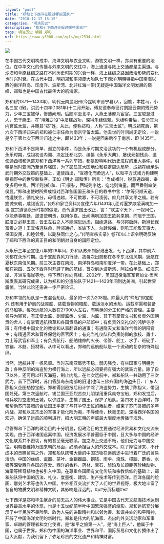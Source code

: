 ```yaml
---
layout: "post"
title: "郑和七下西洋征服过哪些国家?"
date: "2018-12-17 16:15"
categories: "明清历史"
description: "郑和七下西洋征服过哪些国家?"
tags: 明清历史 明朝 郑和
url: https://www.y5000.com/zgls/mq/2534.html
---
```






![](https://img.y5000.com/uploads/allimg/160426/4-16042621132T46.jpg)

在中国古代文明构成中，海洋文明与农业文明、游牧文明一样，亦具有重要的地位。在中华文化的传播与外来文明的交往中，海上通道与陆上交通都是主渠道。与沙漠和草原丝绸之路在不同历史时期的兴衰一样，海上丝绸之路因政治形势的变化也时兴时衰。在古代中国，明初郑和率领庞大船队七下西洋(明朝特指中国南海以西的南洋群岛、印度洋、波斯湾、北非红海一带)无疑是中国海洋文明发展的巅峰，郑和也是中国古代最伟大的航海家。

郑和(约1371—1433年)，明代云南昆阳州(今昆明市晋宁县)人，回族，本姓马，小名三宝
(保)。洪武十四年(1381年)十二月开始，傅友德奉命征讨割据云南的残元势力，少年三宝被俘，惨遭阉刑。后随军至北平，入燕王藩邸为宦官。三宝聪慧过人，忠于燕王，在“靖难之役”中屡建战功，深得朱棣信赖。朱棣称帝后，任命其为内官监太监，并赐其“郑”姓，从此，便称郑和，人称“三宝太监”。明成祖死后，第六次下西洋归来的郑和被仁宗任命为南京守备太监。他去世的时间尚无定论，一说是卒于第七次下西洋归途之中，即1433年；一说是回来后卒于南京，即
1435年。

郑和下西洋不是简单、孤立的事件，而是永乐时期文治武功的一个有机组成部分。永乐时期，成祖初设内阁、决定迁都北京、编纂《永乐大典》、屡伐元朝残余、遣使通西域和派遣郑和下西洋等一系列举措，都是影响明代历史进程的重大事件。明朝是当时亚洲乃至世界强国，为了彰显其大国地位和稳定周边局势，成祖在继承洪武时期外交政策的基础上，遣使四出，“宣德化而柔远人”，以和平方式竭力构建明朝视野中的世界新秩序。正如《明史·郑和传》所言：“当成祖时，锐意通四夷，奉使多用中贵。西洋则(郑)和、(王)景弘，西域则李达，迤北则海童，而西番则率使侯显。”郑和出使时所捧成祖对西洋各国国王和头目的敕书中言：“尔等只顺天道，恪遵朕言，循礼安分，毋得违越，不可欺寡，不可凌弱，庶几共享太平之福。若有摅诚来朝，咸锡皆赏。”(《郑和家世资料》)宣德六年(1431年),面对暹罗欺凌满喇加一事,宣宗遵循永乐时期的做法，责令暹罗国王改正，言：“朕主宰天下，一视同仁，尔能恭事朝廷，屡遣使朝贡，朕用尔嘉。比闻满喇加国王欲躬来朝，而阻于王国，朕度之必非王意，皆王左右之人不能深思远虑，阻绝道路，与邻邦启衅，斯岂长保富贵之道！王宜恪遵朕命，睦邻通好，省谕下人，勿肆侵侮，则见王能敬天事大，保国安民，和睦邻境，以副朕同仁之心。”(《明宣宗实录》卷76)以上诏令明确反映了郑和下西洋的真正目的和明朝对自身的国际定位。

从永乐三年至宣德八年的28年间，郑和从苏州刘家港出发，七下西洋，其中前六次都在永乐时期。由于宝船靠风力行驶，故每次出航都在冬季东北信风期，返航在夏秋东南信风期。前三次主要在南海、南洋群岛和南印度洋一带。在此基础上，郑和在第四、五次下西洋时开辟了新的航线，首次到达波斯湾、阿拉伯半岛、红海东岸、非洲东海岸等地，将下西洋推向高峰。2002年，英国退役海军军官加文·孟席斯发表其研究成果，认为郑和的分遣船队于1421—1423年间到达美洲，引起世界震惊。当然此论还需进一步严密论证。

郑和率领的船队是一支混合船队，最多的一次为208艘。除最大的“帅船”即宝船外,还有用于护航的战座船、装载食物的粮船、载运淡水的水船、运载军需和装备的马船等。每次远航的人数在27000人左右，有明确的分工和严格的管理。主要领导为宦官，有正使太监、副使监丞、少监、内监，其下有掌管文书和负责外国朝贡的舍人；有掌管远航粮草和各国贡品的户部郎中；有负责外交礼仪的鸿胪寺序班；有传播中国文化的教谕和从事翻译的通事；有通晓天文和海洋气候的阴阳官生；有精通医术和营养保健的医官医士；有充当礼仪队和负责防御的旗校、勇士、力士等武官和军士；有负责航行、船舶维修的火长、带管、舵工、水手、班碇手、铁锚、木艌、搭材等。从中可以看出，郑和的远航船队是一个流动的复杂的特殊组织。

当然，远航并非一帆风顺。当时东南亚局势不稳，弱肉强食，有些国家与明朝为敌；各种反明的海盗势力横行海上，所以远航必须要拥有强大的武装力量。除了自卫以外，还可用以歼灭海寇，制止内乱。在七次远航中，郑和船队一共动用了三次武力。首下西洋时，苏门答腊岛东南部的旧港(也叫三佛齐国)的海盗头目、广东人陈祖义企图劫掠宝船，郑和得到密报后用计铲除了海盗势力，生擒了陈祖义，带回国处死。第三次返航时，锡兰国王亚烈苦奈儿阴谋用重兵劫夺宝船，郑和发觉后，带兵攻打空虚的王城，以少胜多，生擒了国王，保护了船队。第四次下西洋时，郑和帮助苏门答腊的合法国王平定了与其争夺王位的叛乱者，结束了苏门答腊的多年内战。郑和以其杰出的军事才能化险为夷，不辱使命，秋毫无犯，深得西洋各国的欢迎，确保了远航的顺利进行，把大明王朝的声威最大限度地传播于海外。

尽管郑和下西洋的政治目的十分明显，但政治目的主要通过经济贸易和文化交流来实现。由于西洋诸国远离中国，经济发展水平普遍低于中国，且大多与中国的经济文化联系并不密切，有的甚至毫无联系，加之海上交通不畅，他们无力与中国交往。明朝要维持万国来朝的局面，必须承担巨大的外交成本。除了厚往薄来、不计成本的贡赐贸易之外，郑和船队携带大量的中国货物在远航途中进行着广泛的贸易活动。中国的丝绸、瓷器、茶叶、金银器皿、铜钱、雨伞、烧珠、樟脑、麝香、水银等深受西洋各国的喜爱。西洋的香料、药材、宝石、琥珀及长颈鹿等珍稀动物、海棠等稀奇植物也被引入中国。在尊重各国固有文化传统和宗教信仰的基础上，郑和船队将中国的历法、礼仪、度量衡、建筑、生产技术等传到西洋。西洋各国的绘画、雕刻艺术等也传入中国。中外相互交流扩大了人们的世界视野，极大地丰富了各自的物质文明和精神文明，其影响是深远的。#p#分页标题#e#

七下西洋是郑和毕生献身的前无古人的伟大事业。它是中国古代天文航海技术达到世界最高水平的体现，也是十五世纪前半叶中国繁荣强盛的缩影。郑和远航充分展示了中华民族不畏险阻、敢为人先的进取精神和以邻为善、和谐共处的和平精神，开辟了中国海洋文明的新时代。郑和是伟大的航海家、杰出的外交活动家和军事家、卓越的管理者和文化使者，是“和平之旅第一人”，是“海上巨人”，他属于中国，也属于世界。郑和为中国的海洋事业、世界和平、国际贸易和文化传播作出了巨大贡献，为我们留下了弥足珍贵的文化遗产和精神财富。
